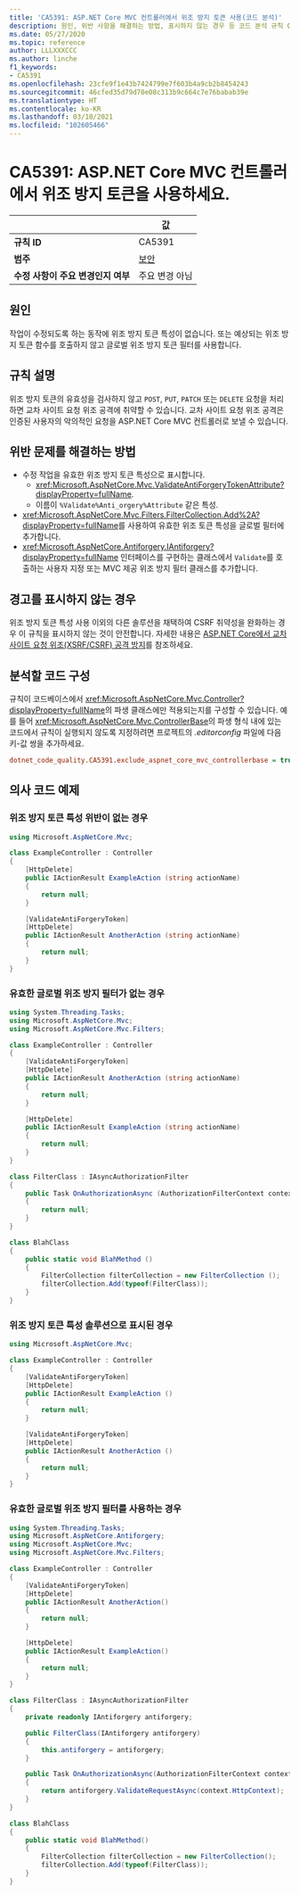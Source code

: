```yaml
---
title: 'CA5391: ASP.NET Core MVC 컨트롤러에서 위조 방지 토큰 사용(코드 분석)'
description: 원인, 위반 사항을 해결하는 방법, 표시하지 않는 경우 등 코드 분석 규칙 CA5391에 대한 정보를 제공합니다.
ms.date: 05/27/2020
ms.topic: reference
author: LLLXXXCCC
ms.author: linche
f1_keywords:
- CA5391
ms.openlocfilehash: 23cfe9f1e43b7424799e7f603b4a9cb2b8454243
ms.sourcegitcommit: 46cfed35d79d70e08c313b9c664c7e76babab39e
ms.translationtype: HT
ms.contentlocale: ko-KR
ms.lasthandoff: 03/10/2021
ms.locfileid: "102605466"
---
```

# <a name="ca5391-use-antiforgery-tokens-in-aspnet-core-mvc-controllers"></a>CA5391: ASP.NET Core MVC 컨트롤러에서 위조 방지 토큰을 사용하세요.

| | 값 |
|-|-|
| **규칙 ID** |CA5391|
| **범주** |[보안](security-warnings.md)|
| **수정 사항이 주요 변경인지 여부** |주요 변경 아님|

## <a name="cause"></a>원인

작업이 수정되도록 하는 동작에 위조 방지 토큰 특성이 없습니다. 또는 예상되는 위조 방지 토큰 함수를 호출하지 않고 글로벌 위조 방지 토큰 필터를 사용합니다.

## <a name="rule-description"></a>규칙 설명

위조 방지 토큰의 유효성을 검사하지 않고 `POST`, `PUT`, `PATCH` 또는 `DELETE` 요청을 처리하면 교차 사이트 요청 위조 공격에 취약할 수 있습니다. 교차 사이트 요청 위조 공격은 인증된 사용자의 악의적인 요청을 ASP.NET Core MVC 컨트롤러로 보낼 수 있습니다.

## <a name="how-to-fix-violations"></a>위반 문제를 해결하는 방법

- 수정 작업을 유효한 위조 방지 토큰 특성으로 표시합니다.
  - <xref:Microsoft.AspNetCore.Mvc.ValidateAntiForgeryTokenAttribute?displayProperty=fullName>.
  - 이름이 `%Validate%Anti_orgery%Attribute` 같은 특성.
- <xref:Microsoft.AspNetCore.Mvc.Filters.FilterCollection.Add%2A?displayProperty=fullName>를 사용하여 유효한 위조 토큰 특성을 글로벌 필터에 추가합니다.
- <xref:Microsoft.AspNetCore.Antiforgery.IAntiforgery?displayProperty=fullName> 인터페이스를 구현하는 클래스에서 `Validate`를 호출하는 사용자 지정 또는 MVC 제공 위조 방지 필터 클래스를 추가합니다.

## <a name="when-to-suppress-warnings"></a>경고를 표시하지 않는 경우

위조 방지 토큰 특성 사용 이외의 다른 솔루션을 채택하여 CSRF 취약성을 완화하는 경우 이 규칙을 표시하지 않는 것이 안전합니다. 자세한 내용은 [ASP.NET Core에서 교차 사이트 요청 위조(XSRF/CSRF) 공격 방지](/aspnet/core/security/anti-request-forgery)를 참조하세요.

## <a name="configure-code-to-analyze"></a>분석할 코드 구성

규칙이 코드베이스에서 <xref:Microsoft.AspNetCore.Mvc.Controller?displayProperty=fullName>의 파생 클래스에만 적용되는지를 구성할 수 있습니다. 예를 들어 <xref:Microsoft.AspNetCore.Mvc.ControllerBase>의 파생 형식 내에 있는 코드에서 규칙이 실행되지 않도록 지정하려면 프로젝트의 *.editorconfig* 파일에 다음 키-값 쌍을 추가하세요.

```ini
dotnet_code_quality.CA5391.exclude_aspnet_core_mvc_controllerbase = true
```

## <a name="pseudo-code-examples"></a>의사 코드 예제

### <a name="without-anti-forgery-token-attribute-violation"></a>위조 방지 토큰 특성 위반이 없는 경우

```csharp
using Microsoft.AspNetCore.Mvc;

class ExampleController : Controller
{
    [HttpDelete]
    public IActionResult ExampleAction (string actionName)
    {
        return null;
    }

    [ValidateAntiForgeryToken]
    [HttpDelete]
    public IActionResult AnotherAction (string actionName)
    {
        return null;
    }
}
```

### <a name="without-valid-global-anti-forgery-filter"></a>유효한 글로벌 위조 방지 필터가 없는 경우

```csharp
using System.Threading.Tasks;
using Microsoft.AspNetCore.Mvc;
using Microsoft.AspNetCore.Mvc.Filters;

class ExampleController : Controller
{
    [ValidateAntiForgeryToken]
    [HttpDelete]
    public IActionResult AnotherAction (string actionName)
    {
        return null;
    }

    [HttpDelete]
    public IActionResult ExampleAction (string actionName)
    {
        return null;
    }
}

class FilterClass : IAsyncAuthorizationFilter
{
    public Task OnAuthorizationAsync (AuthorizationFilterContext context)
    {
        return null;
    }
}

class BlahClass
{
    public static void BlahMethod ()
    {
        FilterCollection filterCollection = new FilterCollection ();
        filterCollection.Add(typeof(FilterClass));
    }
}
```

### <a name="marked-with-an-anti-forgery-token-attribute-solution"></a>위조 방지 토큰 특성 솔루션으로 표시된 경우

```csharp
using Microsoft.AspNetCore.Mvc;

class ExampleController : Controller
{
    [ValidateAntiForgeryToken]
    [HttpDelete]
    public IActionResult ExampleAction ()
    {
        return null;
    }

    [ValidateAntiForgeryToken]
    [HttpDelete]
    public IActionResult AnotherAction ()
    {
        return null;
    }
}
```

### <a name="using-a-valid-global-anti-forgery-filter"></a>유효한 글로벌 위조 방지 필터를 사용하는 경우

```csharp
using System.Threading.Tasks;
using Microsoft.AspNetCore.Antiforgery;
using Microsoft.AspNetCore.Mvc;
using Microsoft.AspNetCore.Mvc.Filters;

class ExampleController : Controller
{
    [ValidateAntiForgeryToken]
    [HttpDelete]
    public IActionResult AnotherAction()
    {
        return null;
    }

    [HttpDelete]
    public IActionResult ExampleAction()
    {
        return null;
    }
}

class FilterClass : IAsyncAuthorizationFilter
{
    private readonly IAntiforgery antiforgery;

    public FilterClass(IAntiforgery antiforgery)
    {
        this.antiforgery = antiforgery;
    }

    public Task OnAuthorizationAsync(AuthorizationFilterContext context)
    {
        return antiforgery.ValidateRequestAsync(context.HttpContext);
    }
}

class BlahClass
{
    public static void BlahMethod()
    {
        FilterCollection filterCollection = new FilterCollection();
        filterCollection.Add(typeof(FilterClass));
    }
}
```
